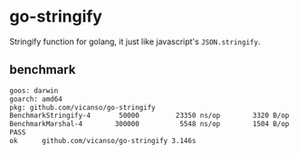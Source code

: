 # go-stringify

Stringify function for golang, it just like javascript's `JSON.stringify`.


## benchmark

```bash
goos: darwin
goarch: amd64
pkg: github.com/vicanso/go-stringify
BenchmarkStringify-4   	   50000	     23350 ns/op	    3320 B/op	     144 allocs/op
BenchmarkMarshal-4     	  300000	      5548 ns/op	    1504 B/op	      16 allocs/op
PASS
ok  	github.com/vicanso/go-stringify	3.146s
```